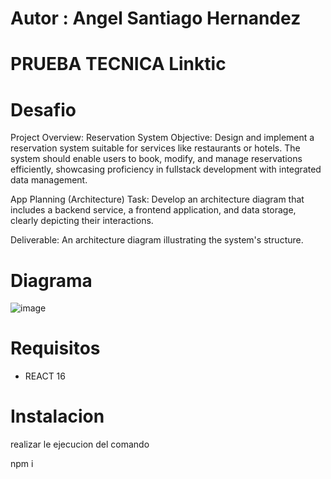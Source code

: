 # Autor : Angel Santiago Hernandez 
# PRUEBA TECNICA Linktic

# Desafio

<p>
Project Overview: Reservation System
Objective: Design and implement a reservation system suitable for services like restaurants or hotels. The system should enable users to book, modify, and manage reservations efficiently, showcasing proficiency in fullstack development with integrated data management.

App Planning (Architecture)
Task: Develop an architecture diagram that includes a backend service, a frontend application, and data storage, clearly depicting their interactions.

Deliverable: An architecture diagram illustrating the system's structure.
</p>

# Diagrama

![image](https://github.com/user-attachments/assets/86de8902-7fe3-46d6-a3d7-5e040847fc1d)


# Requisitos

 - REACT 16
# Instalacion

realizar le ejecucion del comando

npm i 
